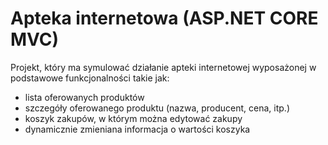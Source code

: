 # Apteka internetowa (ASP.NET CORE MVC)

Projekt, który ma symulować działanie apteki internetowej wyposażonej w podstawowe funkcjonalności takie jak:
+ lista oferowanych produktów
+ szczegóły oferowanego produktu (nazwa, producent, cena, itp.)
+ koszyk zakupów, w którym można edytować zakupy
+ dynamicznie zmieniana informacja o wartości koszyka
